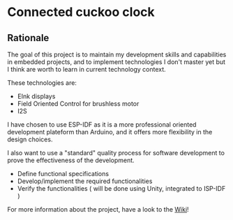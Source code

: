 # Connected cuckoo clock


## Rationale

The goal of this project is to maintain my development skills and capabilities in embedded projects, 
and to implement technologies I don't master yet but I think are worth to learn in current technology context.

These technologies are:

* EInk displays
* Field Oriented Control for brushless motor
* I2S

I have chosen to use ESP-IDF as it is a more professional oriented development plateform than Arduino, 
and it offers more flexibility in the design choices.

I also want to use a "standard" quality process for software development to prove the effectiveness of the development.

- Define functional specifications
- Develop/implement the required functionalities
- Verify the functionalities ( will be done using Unity, integrated to ISP-IDF )

For more information about the project, have a look to the [Wiki](https://github.com/GolfVictorDesign/ConnectedCuckooClock/wiki)!
